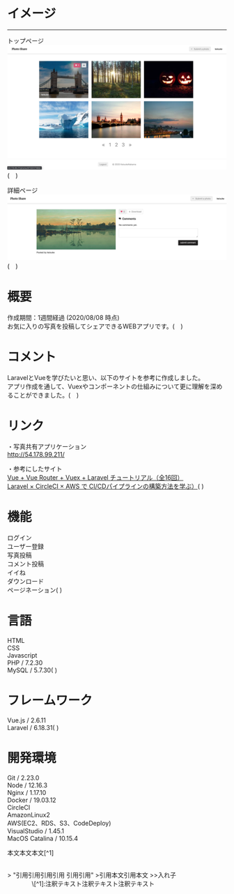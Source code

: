 # イメージ
* * *
トップページ<br>
![photo-share-top.png](./public/photo-share-top.png)(　)

詳細ページ<br>
![photo-share-detail.png](./public/photo-share-detail.png)(　)

# 概要
作成期間：1週間経過 (2020/08/08 時点)<br>
お気に入りの写真を投稿してシェアできるWEBアプリです。(　)

# コメント
LaravelとVueを学びたいと思い、以下のサイトを参考に作成しました。<br>
アプリ作成を通して、Vuexやコンポーネントの仕組みについて更に理解を深めることができました。(　)

# リンク
・写真共有アプリケーション<br>
<http://54.178.99.211/>

・参考にしたサイト<br>
[Vue + Vue Router + Vuex + Laravel チュートリアル（全16回）](https://qiita.com/MasahiroHarada/items/2597bd6973a45f92e1e8)<br>
[Laravel × CircleCI × AWS で CI/CDパイプラインの構築方法を学ぶ）](https://www.techpit.jp/courses/78)( )

# 機能
ログイン<br>
ユーザー登録<br>
写真投稿<br>
コメント投稿<br>
イイね<br>
ダウンロード<br>
ページネーション( )

# 言語
HTML<br>
CSS<br>
Javascript<br>
PHP / 7.2.30<br>
MySQL / 5.7.30( )

# フレームワーク
Vue.js / 2.6.11<br>
Laravel / 6.18.31( )

# 開発環境
Git / 2.23.0<br>
Node / 12.16.3<br>
Nginx / 1.17.10<br>
Docker / 19.03.12<br>
CircleCI<br>
AmazonLinux2<br>
AWS(EC2、RDS、S3、CodeDeploy)<br>
VisualStudio / 1.45.1<br>
MacOS Catalina / 10.15.4<br>

本文本文本文\[^1]

<br>
> "引用引用引用引用
引用引用"
>引用本文引用本文
>>入れ子
<br>
　　　　\[^1]:注釈テキスト注釈テキスト注釈テキスト
